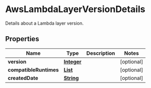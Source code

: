 

# AwsLambdaLayerVersionDetails

Details about a Lambda layer version.

## Properties

| Name | Type | Description | Notes |
|------------ | ------------- | ------------- | -------------|
|**version** | [**Integer**](Integer.md) |  |  [optional] |
|**compatibleRuntimes** | [**List**](List.md) |  |  [optional] |
|**createdDate** | [**String**](String.md) |  |  [optional] |




